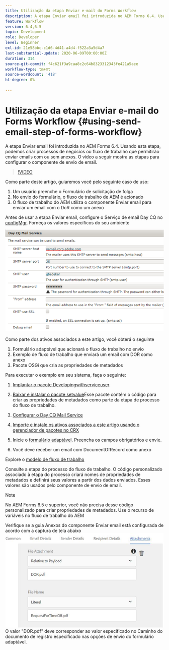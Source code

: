 ```yaml
---
title: Utilização da etapa Enviar e-mail do Forms Workflow
description: A etapa Enviar email foi introduzida no AEM Forms 6.4. Usando esta etapa, podemos criar processos de negócios ou fluxo de trabalho que permitirão enviar emails com ou sem anexos. O vídeo a seguir mostra as etapas para configurar o componente de envio de email
feature: Workflow
version: 6.4,6.5
topic: Development
role: Developer
level: Beginner
exl-id: 21e58bbc-c1d6-4d41-a4d4-f522a3a5d4a7
last-substantial-update: 2020-06-09T00:00:00Z
duration: 314
source-git-commit: f4c621f3a9caa8c2c64b8323312343fe421a5aee
workflow-type: tm+mt
source-wordcount: '418'
ht-degree: 0%

---
```


# Utilização da etapa Enviar e-mail do Forms Workflow {#using-send-email-step-of-forms-workflow}

A etapa Enviar email foi introduzida no AEM Forms 6.4. Usando esta etapa, podemos criar processos de negócios ou fluxo de trabalho que permitirão enviar emails com ou sem anexos. O vídeo a seguir mostra as etapas para configurar o componente de envio de email.

>[!VIDEO](https://video.tv.adobe.com/v/21499?quality=12&learn=on)

Como parte deste artigo, guiaremos você pelo seguinte caso de uso:

1. Um usuário preenche o Formulário de solicitação de folga
1. No envio do formulário, o fluxo de trabalho de AEM é acionado
1. O fluxo de trabalho do AEM utiliza o componente Enviar email para enviar um email com o DoR como um anexo

Antes de usar a etapa Enviar email, configure o Serviço de email Day CQ no [configMgr](http://localhost:4502/system/console/configMgr). Forneça os valores específicos do seu ambiente

![Configurar o Day CQ Mail Service](assets/mailservice.png)

Como parte dos ativos associados a este artigo, você obterá o seguinte

1. Formulário adaptável que acionará o fluxo de trabalho no envio
1. Exemplo de fluxo de trabalho que enviará um email com DOR como anexo
1. Pacote OSGi que cria as propriedades de metadados

Para executar o exemplo em seu sistema, faça o seguinte:

1. [Implantar o pacote Developingwithserviceuser](/help/forms/assets/common-osgi-bundles/DevelopingWithServiceUser.jar)

1. [Baixar e instalar o pacote setvalue](/help/forms/assets/common-osgi-bundles/SetValueApp.core-1.0-SNAPSHOT.jar)Esse pacote contém o código para criar as propriedades de metadados como parte da etapa de processo do fluxo de trabalho.
1. [Configurar o Day CQ Mail Service](https://helpx.adobe.com/experience-manager/6-5/sites/administering/using/notification.html)
1. [Importe e instale os ativos associados a este artigo usando o gerenciador de pacotes no CRX](assets/emaildoraemformskt.zip)
1. Inicie o [formulário adaptável](http://localhost:4502/content/dam/formsanddocuments/helpx/timeoffrequestform/jcr:content?wcmmode=disabled). Preencha os campos obrigatórios e envie.
1. Você deve receber um email com DocumentOfRecord como anexo

Explore o [modelo de fluxo de trabalho](http://localhost:4502/editor.html/conf/global/settings/workflow/models/emaildor.html)

Consulte a etapa do processo do fluxo de trabalho. O código personalizado associado à etapa do processo criará nomes de propriedades de metadados e definirá seus valores a partir dos dados enviados. Esses valores são usados pelo componente de envio de email.

>[!NOTE]
>
>No AEM Forms 6.5 e superior, você não precisa desse código personalizado para criar propriedades de metadados. Use o recurso de variáveis no fluxo de trabalho do AEM

Verifique se a guia Anexos do componente Enviar email está configurada de acordo com a captura de tela abaixo
![Guia Enviar anexo de email](assets/sendemailcomponentconfigure.jpg)O valor &quot;DOR.pdf&quot; deve corresponder ao valor especificado no Caminho do documento de registro especificado nas opções de envio do formulário adaptável.
